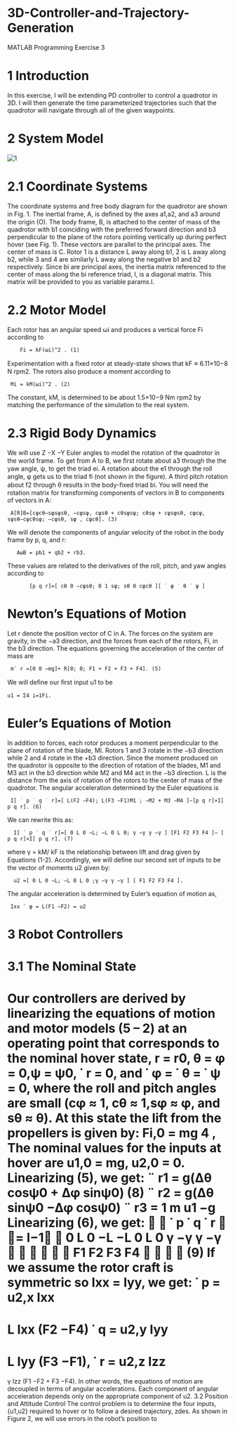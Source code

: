 # 3D-Controller-and-Trajectory-Generation
MATLAB Programming Exercise 3
# 1 Introduction
In this exercise, I will be extending PD controller to control a quadrotor in 3D. I will then generate the time parameterized trajectories such that the quadrotor will navigate through all of the given waypoints.

# 2 System Model

![1](https://user-images.githubusercontent.com/36922299/59974286-0f0cb680-95c8-11e9-85e1-948d603ad388.png)


# 2.1 Coordinate Systems
The coordinate systems and free body diagram for the quadrotor are shown in Fig. 1. The inertial frame, A, is deﬁned by the axes a1,a2, and a3 around the origin (O). The body frame, B, is attached to the center of mass of the quadrotor with b1 coinciding with the preferred forward direction and b3 perpendicular to the plane of the rotors pointing vertically up during perfect hover (see Fig. 1). These vectors are parallel to the principal axes. The center of mass is C. Rotor 1 is a distance L away along b1, 2 is L away along b2, while 3 and 4 are similarly L away along the negative b1 and b2 respectively. Since bi are principal axes, the inertia matrix referenced to the center of mass along the bi reference triad, I, is a diagonal matrix. This matrix will be provided to you as variable params.I.
# 2.2 Motor Model
Each rotor has an angular speed ωi and produces a vertical force Fi according to
        
        Fi = kF(ωi)^2 . (1) 
        
Experimentation with a ﬁxed rotor at steady-state shows that kF ≈ 6.11×10−8 N rpm2. The rotors also produce a moment according to

     Mi = kM(ωi)^2 . (2)
     
The constant, kM, is determined to be about 1.5×10−9 Nm rpm2 by matching the performance of the simulation to the real system.
# 2.3 Rigid Body Dynamics
We will use Z −X −Y Euler angles to model the rotation of the quadrotor in the world frame. To get from A to B, we ﬁrst rotate about a3 through the the yaw angle, ψ, to get the triad ei. A rotation about the e1 through the roll angle, φ gets us to the triad fi (not shown in the ﬁgure). A third pitch rotation about f2 through θ results in the body-ﬁxed triad bi. You will need the rotation matrix for transforming components of vectors in B to components of vectors in A:

     A[R]B=[cψcθ−sφsψsθ, −cφsψ, cψsθ + cθsφsψ; cθsψ + cψsφsθ, cφcψ, sψsθ−cψcθsφ; −cφsθ, sφ , cφcθ]. (3)
     
We will denote the components of angular velocity of the robot in the body frame by p, q, and r: 

       AωB = pb1 + qb2 + rb3.
 These values are related to the derivatives of the roll, pitch, and yaw angles according to
           
           [p q r]=[ cθ 0 −cφsθ; 0 1 sφ; sθ 0 cφcθ ][ ˙ φ ˙ θ ˙ ψ ]
 # Newton’s Equations of Motion
 Let r denote the position vector of C in A. The forces on the system are gravity, in the −a3 direction, and the forces from each of the rotors, Fi, in the b3 direction. The equations governing the acceleration of the center of mass are

     m¨ r =[0 0 −mg]+ R[0; 0; F1 + F2 + F3 + F4]. (5)
     
We will deﬁne our ﬁrst input u1 to be

    u1 = Σ4 i=1Fi.
    
# Euler’s Equations of Motion
In addition to forces, each rotor produces a moment perpendicular to the plane of rotation of the blade, Mi. Rotors 1 and 3 rotate in the −b3 direction while 2 and 4 rotate in the +b3 direction. Since the moment produced on the quadrotor is opposite to the direction of rotation of the blades, M1 and M3 act in the b3 direction while M2 and M4 act in the −b3 direction. L is the distance from the axis of rotation of the rotors to the center of mass of the quadrotor.
The angular acceleration determined by the Euler equations is

     I[ ˙ p ˙ q ˙ r]=[ L(F2 −F4); L(F3 −F1)M1 ; −M2 + M3 −M4 ]−[p q r]×I[ p q r]. (6)
     
We can rewrite this as: 

      I[ ˙ p ˙ q ˙ r]=[ 0 L 0 −L; −L 0 L 0; γ −γ γ −γ ] [F1 F2 F3 F4 ]− [ p q r]×I[ p q r]. (7) 
where γ = kM/ kF is the relationship between lift and drag given by Equations (1-2). Accordingly, we will deﬁne our second set of inputs to be the vector of moments u2 given by:
 
      u2 =[ 0 L 0 −L; −L 0 L 0 ;γ −γ γ −γ ] [ F1 F2 F3 F4 ]. 
      
 The angular acceleration is determined by Euler’s equation of motion as, 
 
     Ixx ¨ φ = L(F1 −F2) = u2
     
# 3 Robot Controllers
# 3.1 The Nominal State
Our controllers are derived by linearizing the equations of motion and motor models (5 – 2) at an operating point that corresponds to the nominal hover state, r = r0, θ = φ = 0,ψ = ψ0, ˙ r = 0, and ˙ φ = ˙ θ = ˙ ψ = 0, where the roll and pitch angles are small (cφ ≈ 1, cθ ≈ 1,sφ ≈ φ, and sθ ≈ θ). At this state the lift from the propellers is given by: Fi,0 = mg 4 ,
The nominal values for the inputs at hover are u1,0 = mg, u2,0 = 0. Linearizing (5), we get:
¨ r1 = g(∆θ cosψ0 + ∆φ sinψ0) (8) ¨ r2 = g(∆θ sinψ0 −∆φ cosψ0) ¨ r3 = 1 m u1 −g
Linearizing (6), we get:
 
˙ p ˙ q ˙ r
 = I−1 
0 L 0 −L −L 0 L 0 γ −γ γ −γ  
    F1 F2 F3 F4
    (9) If we assume the rotor craft is symmetric so Ixx = Iyy, we get:
˙ p =
u2,x Ixx
=
L Ixx
(F2 −F4)
˙ q =
u2,y Iyy
=
L Iyy
(F3 −F1),
˙ r =
u2,z Izz
=
γ Izz
(F1 −F2 + F3 −F4).
In other words, the equations of motion are decoupled in terms of angular accelerations. Each component of angular acceleration depends only on the appropriate component of u2.
3.2 Position and Attitude Control The control problem is to determine the four inputs, {u1,u2} required to hover or to follow a desired trajectory, zdes. As shown in Figure 2, we will use errors in the robot’s position to


 
 
 
 
 
 
 
 
